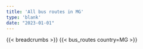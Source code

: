 ```yaml
---
title: 'All bus routes in MG'
type: 'blank'
date: "2023-01-01"
---
```


{{< breadcrumbs >}}
{{< bus_routes country=MG >}}
